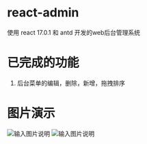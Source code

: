 # react-admin
使用 react 17.0.1 和 antd 开发的web后台管理系统

# 已完成的功能

1. 后台菜单的编辑，删除，新增，拖拽排序

# 图片演示
![输入图片说明](https://images.gitee.com/uploads/images/2021/0311/110606_da8c656d_2093191.png "截屏2021-03-11 上午11.05.22.png")
![输入图片说明](https://images.gitee.com/uploads/images/2021/0311/110616_0de6bb0c_2093191.png "截屏2021-03-11 上午11.05.36.png")
